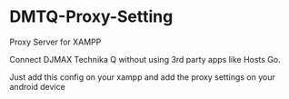 # DMTQ-Proxy-Setting

Proxy Server for XAMPP

Connect DJMAX Technika Q without using 3rd party apps like Hosts Go.

Just add this config on your xampp and add the proxy settings on your android device
